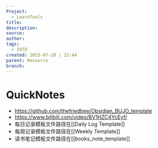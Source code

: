 ```yaml
---
Project:
  - LearnTools
title: 
description: 
source: 
author: 
tags:
  - IOTO
created: 2025-07-28 | 22:44
parent: Resource
branch:
---
```

# QuickNotes
- https://github.com/thefriedbee/Obsidian_BUJO_template
- https://www.bilibili.com/video/BV1HZC4YcEyf/
- 每日记录模板文件路径在[[Daily Log Template]]
- 每周记录模板文件路径在[[Weekly Template]]
- 读书笔记模板文件路径在[[books_note_template]]


